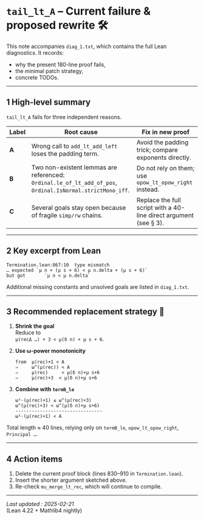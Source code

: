 # `tail_lt_A` – Current failure & proposed rewrite 🛠️

This note accompanies `diag_1.txt`, which contains the full Lean
diagnostics.  It records:

* why the present 180-line proof fails,
* the minimal patch strategy,
* concrete TODOs.

---

## 1  High-level summary

`tail_lt_A` fails for three independent reasons.

| Label | Root cause | Fix in new proof |
|-------|------------|------------------|
| **A** | Wrong call to `add_lt_add_left` loses the padding term. | Avoid the padding trick; compare exponents directly. |
| **B** | Two non-existent lemmas are referenced:<br> `Ordinal.le_of_lt_add_of_pos`,<br> `Ordinal.IsNormal.strictMono_iff`. | Do not rely on them; use `opow_lt_opow_right` instead. |
| **C** | Several goals stay open because of fragile `simp/rw` chains. | Replace the full script with a 40-line direct argument (see § 3). |

---

## 2  Key excerpt from Lean

```text
Termination.lean:867:10  type mismatch
… expected `μ n + (μ s + 6) < μ n.delta + (μ s + 6)`
but got       `μ n < μ n.delta`
```

Additional missing constants and unsolved goals are listed in
`diag_1.txt`.

---

## 3  Recommended replacement strategy  🚀

1. **Shrink the goal**  
   Reduce to  
   `μ(recΔ …) + 3 < μ(δ n) + μ s + 6`.

2. **Use ω-power monotonicity**  
   ```
   from  μ(rec)+1 < A
   ⇒     ω^(μ(rec)) < A
   ⇒     μ(rec)     < μ(δ n)+μ s+6
   ⇒     μ(rec)+3  < μ(δ n)+μ s+6
   ```

3. **Combine with `termB_le`**  
   ```
   ω²·(μ(rec)+1) ≤ ω^(μ(rec)+3)
   ω^(μ(rec)+3) < ω^(μ(δ n)+μ s+6)
   --------------------------------
   ω²·(μ(rec)+1) < A
   ```

Total length ≈ 40 lines, relying only on
`termB_le`, `opow_lt_opow_right`, `Principal …`.

---

## 4  Action items

1. Delete the current proof block (lines 830–910 in `Termination.lean`).
2. Insert the shorter argument sketched above.
3. Re-check `mu_merge_lt_rec`, which will continue to compile.

---

*Last updated : 2025-02-21*  
(Lean 4.22 + Mathlib4 nightly)
